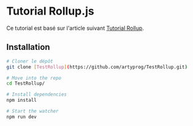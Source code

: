 # Tutorial Rollup.js

Ce tutorial est basé sur l'article suivant [Tutorial Rollup](https://code.lengstorf.com/learn-rollup-js/).  

## Installation 

``` sh
# Cloner le dépôt
git clone [TestRollup](https://github.com/artyprog/TestRollup.git)

# Move into the repo
cd TestRollup/

# Install dependencies
npm install

# Start the watcher
npm run dev
```

